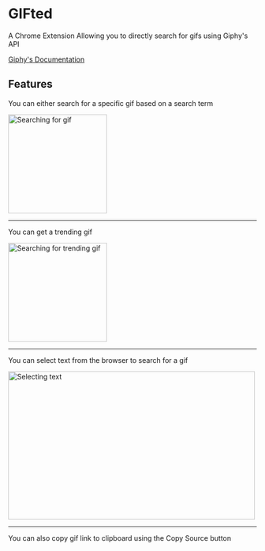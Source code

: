# GIFted
A Chrome Extension Allowing you to directly search for gifs using Giphy's API

[Giphy's Documentation](https://developers.giphy.com/docs/)


## Features

You can either search for a specific gif based on a search term

<img src="https://media.giphy.com/media/QM8qscDjiO7JwtWNN3/giphy.gif" width="200" height="200" alt="Searching for gif" />

---
You can get a trending gif

<img src="https://media.giphy.com/media/xiYdnehq7t7g91Qx5W/giphy.gif" width="200" height="200" alt="Searching for trending gif"/>

---
You can select text from the browser to search for a gif

<img src="https://media.giphy.com/media/RZmNbsXTqjDFHhEd7r/giphy.gif" width="500" height="300" alt="Selecting text" />

---

You can also copy gif link to clipboard using the Copy Source button
